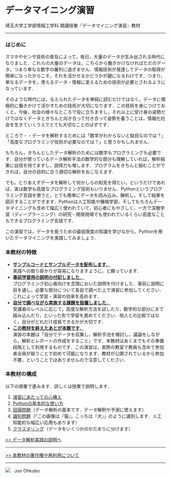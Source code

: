 # データマイニング演習

埼玉大学工学部情報工学科 開講授業『データマイニング演習』教材

***

### はじめに
スマホやセンサ技術の普及によって，毎日，大量のデータが生み出される時代になりました．これらの大量のデータは，こちらから働きかけなければただのデータ，つまり単なる数字の羅列に過ぎません．情報技術が発達してデータの取得が簡単になったからこそ，それを活かせるかどうかが鍵になるわけです．つまり，単なるデータを，使えるデータ・情報に変えるための技術が必要とされるようになっています．

そのような時代には，与えられたデータを単純に読むだけではなく，データに積極的に働きかけて活かすための技術が大切になります．この技術を身につけておくと，今後，社会の様々なところで役に立ちますし，それ以上に受け身の姿勢だけではなくデータときちんと向き合って付き合って姿勢を養うことは，情報化社会を生きていくうえでとても大切なことのはずです．

ところで・・データを解析するためには「数学がわからないと駄目なのでは？」「高度なプログラミング技術が必要なのでは？」と思うかもしれません．

もちろん，きちんとしたデータ解析のためには数学もプログラミングも必要です．自分が使っているデータ解析手法の数学的な部分も理解していれば，解析結果に自信を持てますし，説得力も増します．プログラムをきちんと組むことができれば，自分の目的に合う適切な解析をおこなえます．

でも，とりあえずデータを解析して何かしらの知見を得たい，というだけであれば，実は数学も高度なプログラミング技術もいりません．Pythonというプログラミング言語を使うと，とても簡単にデータを読み込み，解析し，そして結果を図示することができます．Pythonは人工知能や機械学習，そしてもちろんデータマイニングも含めて幅広く使われていて，初心者にもやさしく，一方で深層学習（ディープラーニング）の研究・開発現場でも使われているくらい高度なこともできるプログラミング言語です．

この演習では，データを扱うための最低限度の知識を学びながら，Pythonを用いたデータマイニングを実践してみましょう．

### 本教材の特徴
- <u>**サンプルコードとサンプルデータを配布します．**</u>  
実践への取り掛かりが容易になりますように，と願っています．
- <u>**事前学習用の説明の付記しました．**</u>  
プログラミング初心者向けを念頭においた説明を付けました．事前に説明に目を通し，必要な部分について各自で調べた上で演習に参加してください．これによって学習・演習の効率を高めます．
- <u>**自分で調べながら実施する課題を設置しました．**</u>  
受講者のレベルに応じて，高度な解析方法を試したり，数学的な部分にまで踏み込んだり，といった形で学習を進めてください．他人との比較ではなく，自分がどれだけ成長できるかが大切です．
- <u>**この教材を終えたあとが本題です．**</u>  
演習の本題は「自分でデータを収集し，解析手法を検討し，議論をしながら，解析とレポートの作成をすること」です．本教材はあくまでもその準備段階として利用するものです．この演習は，実際の教室で教員も含めて参加者全員が揃うことで初めて可能になります．教材が公開されているから参加不要，ということではありませんので注意してください．

### 本教材の構成
以下の順番で進みます．詳しくは授業で説明します．
1. [演習にあたっての心構え](./GUIDE.md)
1. [Pythonの基本的な使い方](./1_python_basics/README.md)
1. [回帰問題](./2_regression/README.md)（データ解析の基本です．データ解釈や予測に使えます）
1. [識別問題](./3_classification/README.md)（「この画像は『猫』，こっちは『犬』」のように識別します．人工知能的な幅広い応用もあります）
1. [クラスタリング](./4_clustering/README.md)（データをいくつかのかたまりに分けます）


[>> データ解析実践の説明へ](./5_excercise/README.md)

***

[>> 本教材の著作権や再利用について](./LICENSE.md)

***
<img src="https://i.creativecommons.org/l/by-nc-sa/4.0/88x31.png"> &nbsp; Jun Ohkubo
